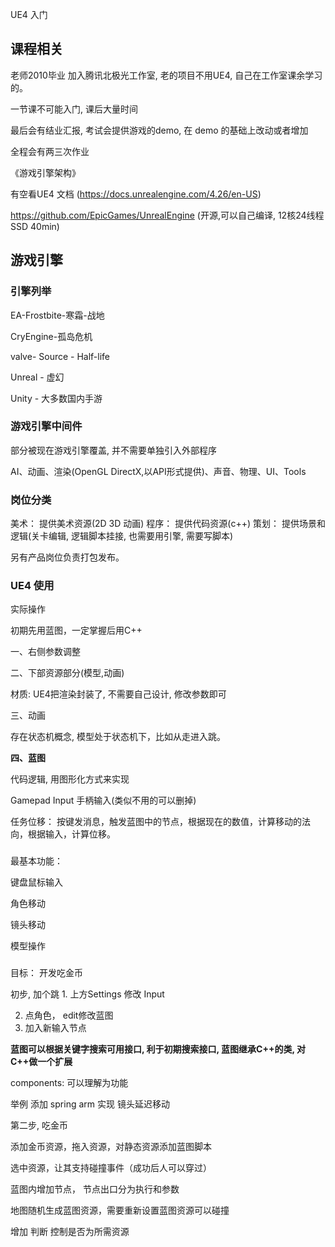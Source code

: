 UE4 入门

## 课程相关

老师2010毕业 加入腾讯北极光工作室, 老的项目不用UE4, 自己在工作室课余学习的。

一节课不可能入门, 课后大量时间

最后会有结业汇报, 考试会提供游戏的demo, 在 demo 的基础上改动或者增加

全程会有两三次作业

《游戏引擎架构》

有空看UE4 文档
(https://docs.unrealengine.com/4.26/en-US)

https://github.com/EpicGames/UnrealEngine
(开源,可以自己编译, 12核24线程  SSD 40min)

## 游戏引擎

### 引擎列举

EA-Frostbite-寒霜-战地

CryEngine-孤岛危机

valve- Source - Half-life

Unreal - 虚幻

Unity - 大多数国内手游

### 游戏引擎中间件

部分被现在游戏引擎覆盖, 并不需要单独引入外部程序

AI、动画、渲染(OpenGL DirectX,以API形式提供)、声音、物理、UI、Tools

### 岗位分类

美术： 提供美术资源(2D 3D 动画)
程序： 提供代码资源(c++)
策划： 提供场景和逻辑(关卡编辑, 逻辑脚本挂接, 也需要用引擎, 需要写脚本)

另有产品岗位负责打包发布。

### UE4 使用

实际操作

初期先用蓝图，一定掌握后用C++

一、右侧参数调整

二、下部资源部分(模型,动画)

材质: UE4把渲染封装了, 不需要自己设计, 修改参数即可

三、动画

存在状态机概念, 模型处于状态机下，比如从走进入跳。

__四、蓝图__

代码逻辑, 用图形化方式来实现

Gamepad Input 手柄输入(类似不用的可以删掉)

任务位移：
按键发消息，触发蓝图中的节点，根据现在的数值，计算移动的法向，根据输入，计算位移。

###

最基本功能：

键盘鼠标输入

角色移动

镜头移动

模型操作

###

目标：
开发吃金币

初步, 加个跳
1.
上方Settings 修改 Input

2. 点角色， edit修改蓝图
3. 加入新输入节点

__蓝图可以根据关键字搜索可用接口, 利于初期搜索接口, 蓝图继承C++的类, 对C++做一个扩展__

components: 可以理解为功能

举例 添加 spring arm 实现 镜头延迟移动

第二步, 吃金币

添加金币资源，拖入资源，对静态资源添加蓝图脚本

选中资源，让其支持碰撞事件（成功后人可以穿过）

蓝图内增加节点， 节点出口分为执行和参数

地图随机生成蓝图资源，需要重新设置蓝图资源可以碰撞

增加 判断 控制是否为所需资源





